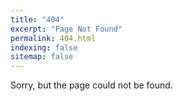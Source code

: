 ```yaml
---
title: "404"
excerpt: "Page Not Found"
permalink: 404.html
indexing: false
sitemap: false
---
```


Sorry, but the page could not be found.
